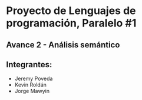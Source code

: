 # Proyecto de Lenguajes de programación, Paralelo #1
## Avance 2 - Análisis semántico
## Integrantes:
- Jeremy Poveda
- Kevin Roldán
- Jorge Mawyin
